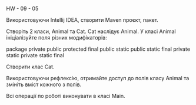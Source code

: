HW - 09 - 05

Використовуючи Intellij IDEA, створити Maven проєкт, пакет.

Створіть 2 класи, Animal та Cat. Cat наслідує Animal. 
У класі Animal ініціалізуйте поля різних модифікаторів:

package private
public
protected
final
public static
public static final
private static
private static final

Створити клас Cat.

Використовуючи рефлексію, отримайте доступ 
до полів класу Animal та змініть вміст кожного з полів.

Всі операції по роботі виконувати в класі Main.